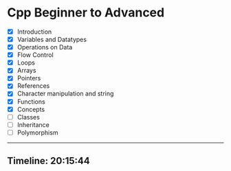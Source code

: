 # Cpp Beginner to Advanced

- [x] Introduction
- [x] Variables and Datatypes
- [x] Operations on Data
- [x] Flow Control
- [x] Loops
- [x] Arrays
- [x] Pointers
- [x] References
- [x] Character manipulation and string
- [x] Functions
- [x] Concepts
- [ ] Classes
- [ ] Inheritance
- [ ] Polymorphism

---

## Timeline: 20:15:44
